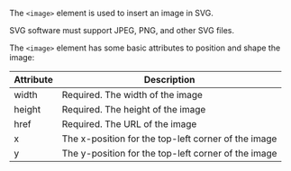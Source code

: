 The `<image>` element is used to insert an image in SVG.

SVG software must support JPEG, PNG, and other SVG files.

The `<image>` element has some basic attributes to position and shape the image:

| Attribute | Description                                         |
| --------- | --------------------------------------------------- |
| width     | Required. The width of the image                    |
| height    | Required. The height of the image                   |
| href      | Required. The URL of the image                      |
| x         | The x-position for the top-left corner of the image |
| y         | The y-position for the top-left corner of the image |